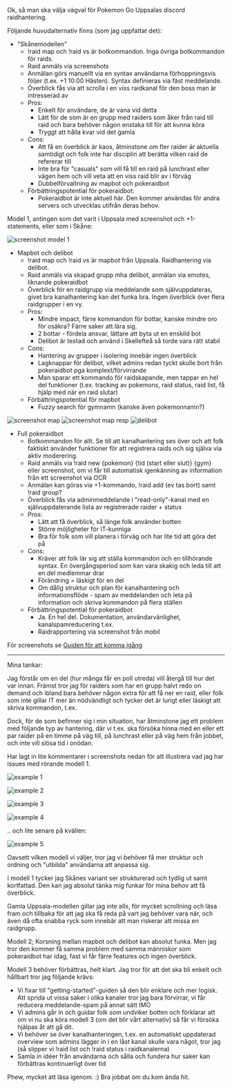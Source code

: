Ok, så man ska välja vägval för Pokemon Go Uppsalas discord raidhantering.

Följande huvudalternativ finns (som jag uppfattat det):

* "Skånemodellen"
    * !raid map och !raid vs är botkommandon. Inga övriga botkommandon för raids.
    * Raid anmäls via screenshots
    * Anmälan görs manuellt via en syntax användarna förhoppningsvis följer (t.ex. +1 10:00 Hästen).
    Syntax definieras via fäst meddelande.
    * Överblick fås via att scrolla i en viss raidkanal för den boss man är intresserad av
    * Pros:
        * Enkelt för användare, de är vana vid detta
        * Lätt för de som är en grupp med raiders som åker från raid till raid och bara behöver någon 
        enstaka till för att kunna köra
        * Tryggt att hålla kvar vid det gamla
    * Cons:
        * Att få en överblick är kaos, åtminstone om fler raider är aktuella samtidigt och folk inte har disciplin att berätta
        vilken raid de refererar till
        * Inte bra för "casuals" som vill få till en raid på lunchrast eller vägen hem och vill veta att en viss raid blir av i förväg
        * Dubbelförvaltning av mapbot och pokeraidbot
    * Förbättringspotential för pokeraidbot:
        * Pokeraidbot är inte aktuell här. Den kommer användas för andra servers och utvecklas utifrån deras behov.
        
Model 1, antingen som det varit i Uppsala med screenshot och +1-statements, eller som i Skåne:

![screenshot model 1](skane.jpg)        
        
* Mapbot och delibot
    * !raid map och !raid vs är mapbot från Uppsala. Raidhantering via delibot.
    * Raid anmäls via skapad grupp mha delibot, anmälan via emotes, liknande pokeraidbot
    * Överblick för en raidgrupp via meddelande som självuppdateras, givet bra kanalhantering kan det funka bra.
    Ingen överblick över flera raidgrupper i en vy.
    * Pros:
        * Mindre impact, färre kommandon för bottar, kanske mindre oro för osäkra? Färre saker att lära sig.
        * 2 bottar - fördela ansvar, lättare att byta ut en enskild bot
        * Delibot är testad och använd i Skellefteå så torde vara rätt stabil
    * Cons:
        * Hantering av grupper i isolering innebär ingen överblick
        * Lagknappar för delibot, vilket admins redan tyckt skulle bort från pokeraidbot pga komplext/förvirrande
        * Man sparar ett kommando för raidskapande, men tappar en hel del funktioner (t.ex. tracking av pokemons, raid status, raid list, 
        få hjälp med när en raid slutar)
    * Förbättringspotential för mapbot
        * Fuzzy search för gymnamn (kanske även pokemonnamn?)

![screenshot map](img/mapcmd.png)
![screenshot map resp](img/mapcmdresponse.png)
![delibot](delibot.png)

* Full pokeraidbot
    * Botkommandon för allt. Se till att kanalhantering ses över och att folk faktiskt använder funktioner
    för att registrera raids och sig själva via aktiv moderering.
    * Raid anmäls via !raid new {pokemon} {tid (start eller slut)} {gym} eller screenshot, om vi får till automatisk
    igenkänning av information från ett screenshot via OCR
    * Anmälan kan göras via +1-kommando, !raid add (ev tas bort) samt !raid group?
    * Överblick fås via adminmeddelande i "read-only"-kanal med en självuppdaterande lista av registrerade raider + status
    * Pros:
        * Lätt att få överblick, så länge folk använder botten
        * Större möjligheter för IT-kunniga
        * Bra för folk som vill planera i förväg och har lite tid att göra det på
    * Cons:
        * Kräver att folk lär sig att ställa kommandon och en tillhörande syntax. En övergångsperiod som kan vara 
        skakig och leda till att en del medlemmar drar
        * Förändring = läskigt för en del
        * Om dålig struktur och plan för kanalhantering och informationsflöde - spam av meddelanden och leta på 
        information och skriva kommandon på flera ställen
    * Förbättringspotential för pokeraidbot
        * Ja. En hel del. Dokumentation, användarvänlighet, kanalspamreducering t.ex.
        * Raidrapportering via screenshot från mobil
            
För screenshots se [Guiden för att komma igång](GETTING_STARTED_USER_sv.md)            
            
------            
            
Mina tankar:

Jag förstår om en del (hur många får en poll utreda) vill återgå till hur det var innan.
Främst tror jag för raiders som har en grupp halvt redo on demand och ibland bara behöver någon extra för att få ner en raid,
eller folk som inte gillar IT mer än nödvändligt och tycker det är lurigt eller läskigt att skriva kommandon, t.ex. 

Dock, för de som befinner sig i min situation, har åtminstone jag 
ett problem med följande typ av hantering, där vi t.ex. ska försöka hinna med en eller ett par raider på en 
timme på väg till, på lunchrast eller på väg hem från jobbet, och inte vill slösa tid i onödan.

Har lagt in lite kommentarer i screenshots nedan för att illustrera vad jag har issues med rörande modell 1.

![example 1](img/4_parallel_raids_who_goes_where_1.png)

![example 2](img/4_parallel_raids_who_goes_where_2.png)

![example 3](img/4_parallel_raids_who_goes_where_3.png)

![example 4](img/4_parallel_raids_who_goes_where_4.png)

.. och lite senare på kvällen:

![example 5](img/had-to-leave-planning.png)

Oavsett vilken modell vi väljer, tror jag vi behöver få mer struktur och ordning och "utbilda" användarna
att anpassa sig. 

I modell 1 tycker jag Skånes variant ser strukturerad och tydlig ut samt kortfattad.
Den kan jag absolut tänka mig funkar för mina behov att få överblick. 

Gamla Uppsala-modellen gillar jag inte alls,
för mycket scrollning och läsa fram och tillbaka för att jag ska få reda på vart jag behöver vara när,
och även då ofta snabba ryck som innebär att man riskerar att missa en raidgrupp.

Modell 2; Korsning mellan mapbot och delibot kan absolut funka. Men jag tror den kommer få samma problem
med samma människor som pokeraidbot har idag, fast vi får färre features och ingen överblick.

Modell 3 behöver förbättras, helt klart. Jag tror för att det ska bli enkelt och hållbart tror jag följande krävs:
* Vi fixar till "getting-started"-guiden så den blir enklare och mer logisk. Att sprida ut vissa saker i olika kanaler tror
jag bara förvirrar, vi får reducera meddelande-spam på annat sätt IMO
* Vi admins går in och guidar folk som undviker botten och förklarar att om vi nu ska köra modell 3 (om det blir vårt alternativ)
så får vi försöka hjälpas åt att gå dit.
* Vi behöver se över kanalhanteringen, t.ex. en automatiskt uppdaterad overview som admins lägger in i en låst kanal skulle 
vara något, tror jag (så slipper vi !raid list och !raid status i raidkanalerna)
* Samla in idéer från användarna och sålla och fundera hur saker kan förbättras kontinuerligt över tid

Phew, mycket att läsa igenom. :) Bra jobbat om du kom ända hit.